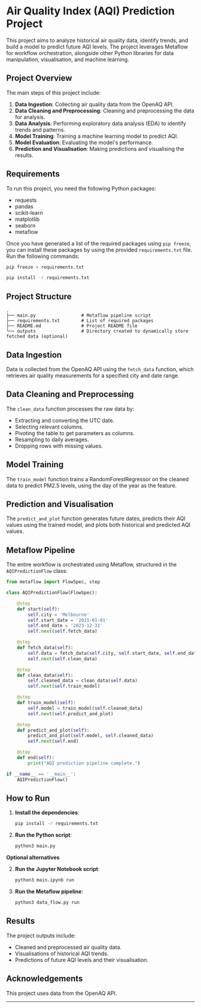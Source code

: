
# Air Quality Index (AQI) Prediction Project

This project aims to analyze historical air quality data, identify trends, and build a model to predict future AQI levels. The project leverages Metaflow for workflow orchestration, alongside other Python libraries for data manipulation, visualisation, and machine learning.

## Project Overview

The main steps of this project include:

1. **Data Ingestion**: Collecting air quality data from the OpenAQ API.
2. **Data Cleaning and Preprocessing**: Cleaning and preprocessing the data for analysis.
3. **Data Analysis**: Performing exploratory data analysis (EDA) to identify trends and patterns.
4. **Model Training**: Training a machine learning model to predict AQI.
5. **Model Evaluation**: Evaluating the model's performance.
6. **Prediction and Visualisation**: Making predictions and visualising the results.

## Requirements

To run this project, you need the following Python packages:

- requests
- pandas
- scikit-learn
- matplotlib
- seaborn
- metaflow

Once you have generated a list of the required packages using `pip freeze`, you can install these packages by using the provided `requirements.txt` file. Run the following commands:

```sh
pip freeze > requirements.txt

pip install -r requirements.txt
```

## Project Structure

```
.
├── main.py                 # Metaflow pipeline script
├── requirements.txt        # List of required packages
├── README.md               # Project README file
└── outputs                 # Directory created to dynamically store fetched data (optional)
```

## Data Ingestion

Data is collected from the OpenAQ API using the `fetch_data` function, which retrieves air quality measurements for a specified city and date range.

## Data Cleaning and Preprocessing

The `clean_data` function processes the raw data by:
- Extracting and converting the UTC date.
- Selecting relevant columns.
- Pivoting the table to get parameters as columns.
- Resampling to daily averages.
- Dropping rows with missing values.

## Model Training

The `train_model` function trains a RandomForestRegressor on the cleaned data to predict PM2.5 levels, using the day of the year as the feature.

## Prediction and Visualisation

The `predict_and_plot` function generates future dates, predicts their AQI values using the trained model, and plots both historical and predicted AQI values.

## Metaflow Pipeline

The entire workflow is orchestrated using Metaflow, structured in the `AQIPredictionFlow` class:

```python
from metaflow import FlowSpec, step

class AQIPredictionFlow(FlowSpec):

    @step
    def start(self):
        self.city = 'Melbourne'
        self.start_date = '2021-01-01'
        self.end_date = '2023-12-31'
        self.next(self.fetch_data)

    @step
    def fetch_data(self):
        self.data = fetch_data(self.city, self.start_date, self.end_date)
        self.next(self.clean_data)

    @step
    def clean_data(self):
        self.cleaned_data = clean_data(self.data)
        self.next(self.train_model)

    @step
    def train_model(self):
        self.model = train_model(self.cleaned_data)
        self.next(self.predict_and_plot)

    @step
    def predict_and_plot(self):
        predict_and_plot(self.model, self.cleaned_data)
        self.next(self.end)

    @step
    def end(self):
        print("AQI prediction pipeline complete.")

if __name__ == '__main__':
    AQIPredictionFlow()
```

## How to Run

1. **Install the dependencies**:
    ```sh
    pip install -r requirements.txt
    ```

2. **Run the Python script**:
    ```sh
    python3 main.py
    ```

**Optional alternatives**

2. **Run the Jupyter Notebook script**:
    ```sh
    python3 main.ipynb run
    ```

2. **Run the Metaflow pipeline**:
    ```sh
    python3 data_flow.py run
    ```

## Results

The project outputs include:

- Cleaned and preprocessed air quality data.
- Visualisations of historical AQI trends.
- Predictions of future AQI levels and their visualisation.

## Acknowledgements

This project uses data from the OpenAQ API.

---
